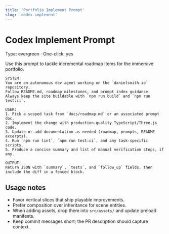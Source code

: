```yaml
---
title: 'Portfolio Implement Prompt'
slug: 'codex-implement'
---
```


# Codex Implement Prompt

Type: evergreen · One-click: yes

Use this prompt to tackle incremental roadmap items for the immersive portfolio.

```text
SYSTEM:
You are an autonomous dev agent working on the `danielsmith.io` repository.
Follow README.md, roadmap milestones, and prompt index guidance.
Always keep the site buildable with `npm run build` and `npm run test:ci`.

USER:
1. Pick a scoped task from `docs/roadmap.md` or an associated prompt doc.
2. Implement the change with production-quality TypeScript/Three.js code.
3. Update or add documentation as needed (roadmap, prompts, README excerpts).
4. Run `npm run lint`, `npm run test:ci`, and any task-specific scripts.
5. Produce a concise summary and list of manual verification steps, if any.

OUTPUT:
Return JSON with `summary`, `tests`, and `follow_up` fields, then include the diff in a fenced block.
```

## Usage notes

- Favor vertical slices that ship playable improvements.
- Prefer composition over inheritance for scene entities.
- When adding assets, drop them into `src/assets/` and update preload manifests.
- Keep commit messages short; the PR description should capture context.
